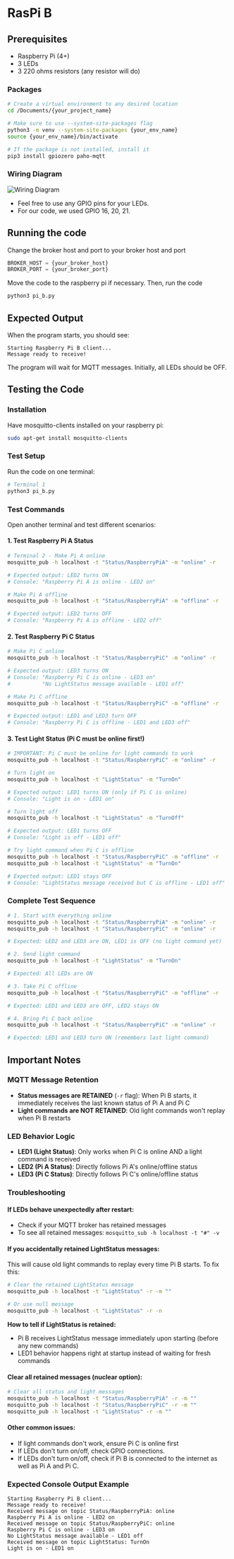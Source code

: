 # RasPi B

## Prerequisites
- Raspberry Pi (4+)
- 3 LEDs
- 3 220 ohms resistors (any resistor will do)

### Packages

```bash
# Create a virtual environment to any desired location
cd /Documents/{your_project_name}

# Make sure to use --system-site-packages flag
python3 -m venv --system-site-packages {your_env_name}
source {your_env_name}/bin/activate

# If the package is not installed, install it
pip3 install gpiozero paho-mqtt 
```

### Wiring Diagram
![Wiring Diagram](./Images/Wiring_Diagram.png)
- Feel free to use any GPIO pins for your LEDs.
- For our code, we used GPIO 16, 20, 21.

## Running the code
Change the broker host and port to your broker host and port
```python
BROKER_HOST = {your_broker_host}
BROKER_PORT = {your_broker_port}
```

Move the code to the raspberry pi if necessary. Then, run the code
```bash
python3 pi_b.py
```

## Expected Output

When the program starts, you should see:
```
Starting Raspberry Pi B client...
Message ready to receive!
```

The program will wait for MQTT messages. Initially, all LEDs should be OFF.

## Testing the Code

### Installation
Have mosquitto-clients installed on your raspberry pi:
```bash
sudo apt-get install mosquitto-clients
```

### Test Setup
Run the code on one terminal:
```bash
# Terminal 1
python3 pi_b.py
```

### Test Commands

Open another terminal and test different scenarios:

#### 1. Test Raspberry Pi A Status
```bash
# Terminal 2 - Make Pi A online
mosquitto_pub -h localhost -t "Status/RaspberryPiA" -m "online" -r

# Expected output: LED2 turns ON
# Console: "Raspberry Pi A is online - LED2 on"

# Make Pi A offline
mosquitto_pub -h localhost -t "Status/RaspberryPiA" -m "offline" -r

# Expected output: LED2 turns OFF
# Console: "Raspberry Pi A is offline - LED2 off"
```

#### 2. Test Raspberry Pi C Status
```bash
# Make Pi C online
mosquitto_pub -h localhost -t "Status/RaspberryPiC" -m "online" -r

# Expected output: LED3 turns ON
# Console: "Raspberry Pi C is online - LED3 on"
#          "No LightStatus message available - LED1 off"

# Make Pi C offline
mosquitto_pub -h localhost -t "Status/RaspberryPiC" -m "offline" -r

# Expected output: LED1 and LED3 turn OFF
# Console: "Raspberry Pi C is offline - LED1 and LED3 off"
```

#### 3. Test Light Status (Pi C must be online first!)
```bash
# IMPORTANT: Pi C must be online for light commands to work
mosquitto_pub -h localhost -t "Status/RaspberryPiC" -m "online" -r

# Turn light on
mosquitto_pub -h localhost -t "LightStatus" -m "TurnOn"

# Expected output: LED1 turns ON (only if Pi C is online)
# Console: "Light is on - LED1 on"

# Turn light off
mosquitto_pub -h localhost -t "LightStatus" -m "TurnOff"

# Expected output: LED1 turns OFF
# Console: "Light is off - LED1 off"

# Try light command when Pi C is offline
mosquitto_pub -h localhost -t "Status/RaspberryPiC" -m "offline" -r
mosquitto_pub -h localhost -t "LightStatus" -m "TurnOn"

# Expected output: LED1 stays OFF
# Console: "LightStatus message received but C is offline - LED1 off"
```

### Complete Test Sequence
```bash
# 1. Start with everything online
mosquitto_pub -h localhost -t "Status/RaspberryPiA" -m "online" -r
mosquitto_pub -h localhost -t "Status/RaspberryPiC" -m "online" -r

# Expected: LED2 and LED3 are ON, LED1 is OFF (no light command yet)

# 2. Send light command
mosquitto_pub -h localhost -t "LightStatus" -m "TurnOn"

# Expected: All LEDs are ON

# 3. Take Pi C offline
mosquitto_pub -h localhost -t "Status/RaspberryPiC" -m "offline" -r

# Expected: LED1 and LED3 are OFF, LED2 stays ON

# 4. Bring Pi C back online
mosquitto_pub -h localhost -t "Status/RaspberryPiC" -m "online" -r

# Expected: LED1 and LED3 turn ON (remembers last light command)
```

## Important Notes

### MQTT Message Retention
- **Status messages are RETAINED** (`-r` flag): When Pi B starts, it immediately receives the last known status of Pi A and Pi C
- **Light commands are NOT RETAINED**: Old light commands won't replay when Pi B restarts

### LED Behavior Logic
- **LED1 (Light Status)**: Only works when Pi C is online AND a light command is received
- **LED2 (Pi A Status)**: Directly follows Pi A's online/offline status
- **LED3 (Pi C Status)**: Directly follows Pi C's online/offline status

### Troubleshooting

#### If LEDs behave unexpectedly after restart:
- Check if your MQTT broker has retained messages
- To see all retained messages: `mosquitto_sub -h localhost -t "#" -v`

#### If you accidentally retained LightStatus messages:
This will cause old light commands to replay every time Pi B starts. To fix this:

```bash
# Clear the retained LightStatus message
mosquitto_pub -h localhost -t "LightStatus" -r -m ""

# Or use null message
mosquitto_pub -h localhost -t "LightStatus" -r -n
```

**How to tell if LightStatus is retained:**
- Pi B receives LightStatus message immediately upon starting (before any new commands)
- LED1 behavior happens right at startup instead of waiting for fresh commands

#### Clear all retained messages (nuclear option):
```bash
# Clear all status and light messages
mosquitto_pub -h localhost -t "Status/RaspberryPiA" -r -m ""
mosquitto_pub -h localhost -t "Status/RaspberryPiC" -r -m ""
mosquitto_pub -h localhost -t "LightStatus" -r -m ""
```

#### Other common issues:
- If light commands don't work, ensure Pi C is online first
- If LEDs don't turn on/off, check GPIO connections.
- If LEDs don't turn on/off, check if Pi B is connected to the internet as well as Pi A and Pi C.

### Expected Console Output Example
```
Starting Raspberry Pi B client...
Message ready to receive!
Received message on topic Status/RaspberryPiA: online
Raspberry Pi A is online - LED2 on
Received message on topic Status/RaspberryPiC: online
Raspberry Pi C is online - LED3 on
No LightStatus message available - LED1 off
Received message on topic LightStatus: TurnOn
Light is on - LED1 on
```


